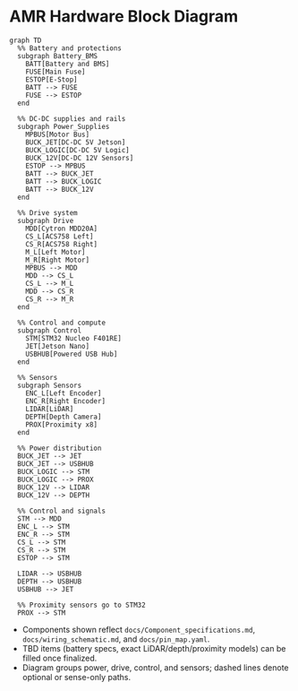 # AMR Hardware Block Diagram

```mermaid
graph TD
  %% Battery and protections
  subgraph Battery_BMS
    BATT[Battery and BMS]
    FUSE[Main Fuse]
    ESTOP[E-Stop]
    BATT --> FUSE
    FUSE --> ESTOP
  end

  %% DC-DC supplies and rails
  subgraph Power_Supplies
    MPBUS[Motor Bus]
    BUCK_JET[DC-DC 5V Jetson]
    BUCK_LOGIC[DC-DC 5V Logic]
    BUCK_12V[DC-DC 12V Sensors]
    ESTOP --> MPBUS
    BATT --> BUCK_JET
    BATT --> BUCK_LOGIC
    BATT --> BUCK_12V
  end

  %% Drive system
  subgraph Drive
    MDD[Cytron MDD20A]
    CS_L[ACS758 Left]
    CS_R[ACS758 Right]
    M_L[Left Motor]
    M_R[Right Motor]
    MPBUS --> MDD
    MDD --> CS_L
    CS_L --> M_L
    MDD --> CS_R
    CS_R --> M_R
  end

  %% Control and compute
  subgraph Control
    STM[STM32 Nucleo F401RE]
    JET[Jetson Nano]
    USBHUB[Powered USB Hub]
  end

  %% Sensors
  subgraph Sensors
    ENC_L[Left Encoder]
    ENC_R[Right Encoder]
    LIDAR[LiDAR]
    DEPTH[Depth Camera]
    PROX[Proximity x8]
  end

  %% Power distribution
  BUCK_JET --> JET
  BUCK_JET --> USBHUB
  BUCK_LOGIC --> STM
  BUCK_LOGIC --> PROX
  BUCK_12V --> LIDAR
  BUCK_12V --> DEPTH

  %% Control and signals
  STM --> MDD
  ENC_L --> STM
  ENC_R --> STM
  CS_L --> STM
  CS_R --> STM
  ESTOP --> STM

  LIDAR --> USBHUB
  DEPTH --> USBHUB
  USBHUB --> JET

  %% Proximity sensors go to STM32
  PROX --> STM
```

- Components shown reflect `docs/Component_specifications.md`, `docs/wiring_schematic.md`, and `docs/pin_map.yaml`.
- TBD items (battery specs, exact LiDAR/depth/proximity models) can be filled once finalized.
- Diagram groups power, drive, control, and sensors; dashed lines denote optional or sense-only paths.
